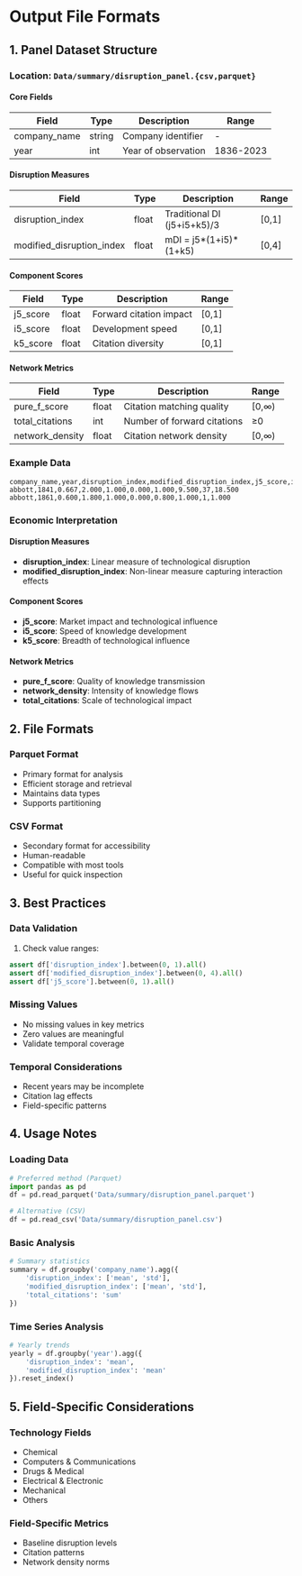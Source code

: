 # Output File Formats

## 1. Panel Dataset Structure
### Location: `Data/summary/disruption_panel.{csv,parquet}`

#### Core Fields
| Field | Type | Description | Range |
|-------|------|-------------|--------|
| company_name | string | Company identifier | - |
| year | int | Year of observation | 1836-2023 |

#### Disruption Measures
| Field | Type | Description | Range |
|-------|------|-------------|--------|
| disruption_index | float | Traditional DI (j5+i5+k5)/3 | [0,1] |
| modified_disruption_index | float | mDI = j5*(1+i5)*(1+k5) | [0,4] |

#### Component Scores
| Field | Type | Description | Range |
|-------|------|-------------|--------|
| j5_score | float | Forward citation impact | [0,1] |
| i5_score | float | Development speed | [0,1] |
| k5_score | float | Citation diversity | [0,1] |

#### Network Metrics
| Field | Type | Description | Range |
|-------|------|-------------|--------|
| pure_f_score | float | Citation matching quality | [0,∞) |
| total_citations | int | Number of forward citations | ≥0 |
| network_density | float | Citation network density | [0,∞) |

### Example Data
```csv
company_name,year,disruption_index,modified_disruption_index,j5_score,i5_score,k5_score,pure_f_score,total_citations,network_density
abbott,1841,0.667,2.000,1.000,0.000,1.000,9.500,37,18.500
abbott,1861,0.600,1.800,1.000,0.000,0.800,1.000,1,1.000
```

### Economic Interpretation

#### Disruption Measures
- **disruption_index**: Linear measure of technological disruption
- **modified_disruption_index**: Non-linear measure capturing interaction effects

#### Component Scores
- **j5_score**: Market impact and technological influence
- **i5_score**: Speed of knowledge development
- **k5_score**: Breadth of technological influence

#### Network Metrics
- **pure_f_score**: Quality of knowledge transmission
- **network_density**: Intensity of knowledge flows
- **total_citations**: Scale of technological impact

## 2. File Formats

### Parquet Format
- Primary format for analysis
- Efficient storage and retrieval
- Maintains data types
- Supports partitioning

### CSV Format
- Secondary format for accessibility
- Human-readable
- Compatible with most tools
- Useful for quick inspection

## 3. Best Practices

### Data Validation
1. Check value ranges:
```python
assert df['disruption_index'].between(0, 1).all()
assert df['modified_disruption_index'].between(0, 4).all()
assert df['j5_score'].between(0, 1).all()
```

### Missing Values
- No missing values in key metrics
- Zero values are meaningful
- Validate temporal coverage

### Temporal Considerations
- Recent years may be incomplete
- Citation lag effects
- Field-specific patterns

## 4. Usage Notes

### Loading Data
```python
# Preferred method (Parquet)
import pandas as pd
df = pd.read_parquet('Data/summary/disruption_panel.parquet')

# Alternative (CSV)
df = pd.read_csv('Data/summary/disruption_panel.csv')
```

### Basic Analysis
```python
# Summary statistics
summary = df.groupby('company_name').agg({
    'disruption_index': ['mean', 'std'],
    'modified_disruption_index': ['mean', 'std'],
    'total_citations': 'sum'
})
```

### Time Series Analysis
```python
# Yearly trends
yearly = df.groupby('year').agg({
    'disruption_index': 'mean',
    'modified_disruption_index': 'mean'
}).reset_index()
```

## 5. Field-Specific Considerations

### Technology Fields
- Chemical
- Computers & Communications
- Drugs & Medical
- Electrical & Electronic
- Mechanical
- Others

### Field-Specific Metrics
- Baseline disruption levels
- Citation patterns
- Network density norms